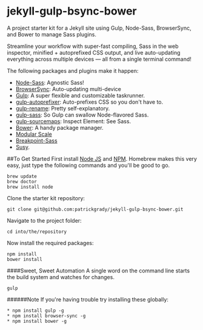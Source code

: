 # jekyll-gulp-bsync-bower
A project starter kit for a Jekyll site using Gulp, Node-Sass, BrowserSync, and Bower to manage Sass plugins.

Streamline your workflow with super-fast compiling, Sass in the web inspector, minified + autoprefixed CSS output, and live auto-updating everything across multiple devices — all from a single terminal command!

The following packages and plugins make it happen:
* [Node-Sass](https://github.com/sass/node-sass): Agnostic Sass!
* [BrowserSync](http://www.browsersync.io/): Auto-updating multi-device
* [Gulp](https://github.com/gulpjs/gulp/blob/master/docs/getting-started.md): A super flexible and customizable taskrunner.
* [gulp-autoprefixer](https://www.npmjs.com/package/gulp-autoprefixer): Auto-prefixes CSS so you don't have to.
* [gulp-rename](https://www.npmjs.com/package/gulp-rename): Pretty self-explanatory.
* [gulp-sass](https://www.npmjs.com/package/gulp-sass): So Gulp can swallow Node-flavored Sass.
* [gulp-sourcemaps](https://www.npmjs.com/package/gulp-sourcemaps): Inspect Element: See Sass.
* [Bower](http://bower.io/): A handy package manager.
* [Modular Scale](https://github.com/modularscale/modularscale-sass)
* [Breakpoint-Sass](https://github.com/at-import/breakpoint)
* [Susy](https://github.com/ericam/susy/).

##To Get Started
First install [Node JS](https://nodejs.org/) and [NPM](http://blog.npmjs.org/post/85484771375/how-to-install-npm). Homebrew makes this very easy, just type the following commands and you'll be good to go.
~~~
brew update
brew doctor
brew install node
~~~

Clone the starter kit repository:
~~~
git clone git@github.com:patrickgrady/jekyll-gulp-bsync-bower.git
~~~

Navigate to the project folder:
~~~
cd into/the/repository
~~~

Now install the required packages:
~~~
npm install
bower install
~~~

####Sweet, Sweet Automation
A single word on the command line starts the build system and watches for changes.
~~~
gulp
~~~

######Note
If you're having trouble try installing these globally:
~~~
* npm install gulp -g
* npm install browser-sync -g
* npm install bower -g
~~~




